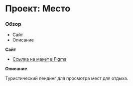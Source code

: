 # Проект: Место

### Обзор

* Сайт
* Описание

**Сайт**

* [Ссылка на макет в Figma](https://huriky.github.io/mesto/)

**Описание**

Туристический лендинг для просмотра мест для отдыха.



